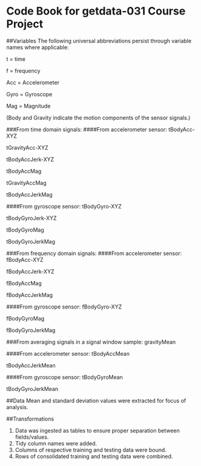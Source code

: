 # Code Book for getdata-031 Course Project
##Variables
The following universal abbreviations persist through variable names where applicable:

t = time

f = frequency

Acc = Accelerometer 

Gyro = Gyroscope

Mag = Magnitude


(Body and Gravity indicate the motion components of the sensor signals.)

###From time domain signals:
####From accelerometer sensor:
tBodyAcc-XYZ

tGravityAcc-XYZ

tBodyAccJerk-XYZ

tBodyAccMag

tGravityAccMag

tBodyAccJerkMag


####From gyroscope sensor:
tBodyGyro-XYZ

tBodyGyroJerk-XYZ

tBodyGyroMag

tBodyGyroJerkMag


###From frequency domain signals:
####From accelerometer sensor:
fBodyAcc-XYZ

fBodyAccJerk-XYZ

fBodyAccMag

fBodyAccJerkMag


####From gyroscope sensor:
fBodyGyro-XYZ

fBodyGyroMag

fBodyGyroJerkMag


###From averaging signals in a signal window sample:
gravityMean

####From accelerometer sensor:
tBodyAccMean

tBodyAccJerkMean

####From gyroscope sensor:
tBodyGyroMean

tBodyGyroJerkMean

##Data
Mean and standard deviation values were extracted for focus of analysis.

##Transformations
1. Data was ingested as tables to ensure proper separation between fields/values.
2. Tidy column names were added.
3. Columns of respective training and testing data were bound.
4. Rows of consolidated training and testing data were combined.